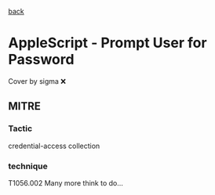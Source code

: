 [back](../index.md)
# AppleScript - Prompt User for Password
Cover by sigma :x: 
## MITRE
### Tactic
credential-access
collection
### technique
T1056.002
Many more think to do...